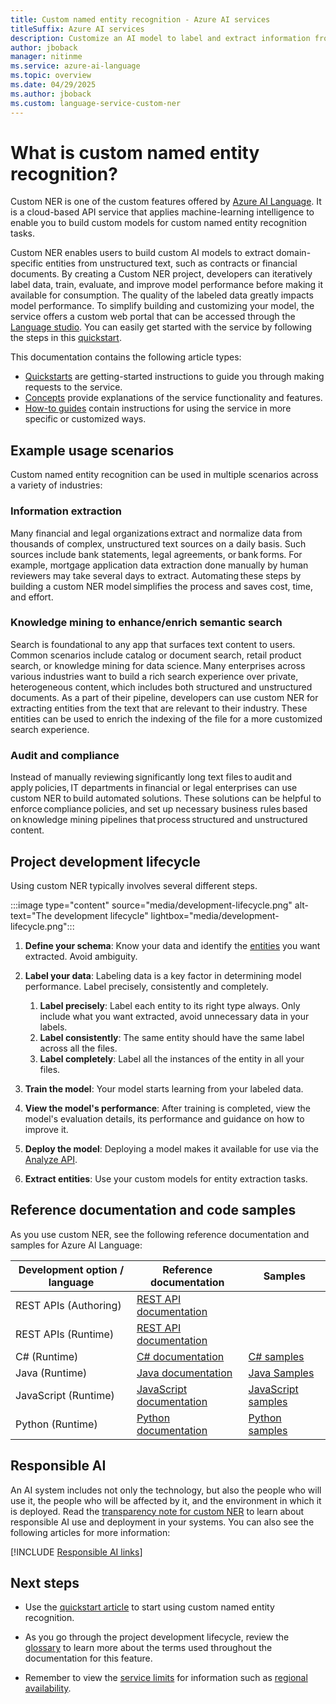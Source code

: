 ```yaml
---
title: Custom named entity recognition - Azure AI services
titleSuffix: Azure AI services
description: Customize an AI model to label and extract information from documents using Azure AI services.
author: jboback
manager: nitinme
ms.service: azure-ai-language
ms.topic: overview
ms.date: 04/29/2025
ms.author: jboback
ms.custom: language-service-custom-ner
---
```


# What is custom named entity recognition?

Custom NER is one of the custom features offered by [Azure AI Language](../overview.md). It is a cloud-based API service that applies machine-learning intelligence to enable you to build custom models for custom named entity recognition tasks.

Custom NER enables users to build custom AI models to extract domain-specific entities from unstructured text, such as contracts or financial documents. By creating a Custom NER project, developers can iteratively label data, train, evaluate, and improve model performance before making it available for consumption. The quality of the labeled data greatly impacts model performance. To simplify building and customizing your model, the service offers a custom web portal that can be accessed through the [Language studio](https://aka.ms/languageStudio). You can easily get started with the service by following the steps in this [quickstart](quickstart.md). 
 
This documentation contains the following article types:

* [Quickstarts](quickstart.md) are getting-started instructions to guide you through making requests to the service.
* [Concepts](concepts/evaluation-metrics.md) provide explanations of the service functionality and features.
* [How-to guides](how-to/tag-data.md) contain instructions for using the service in more specific or customized ways.

## Example usage scenarios

Custom named entity recognition can be used in multiple scenarios across a variety of industries:

### Information extraction

Many financial and legal organizations extract and normalize data from thousands of complex, unstructured text sources on a daily basis. Such sources include bank statements, legal agreements, or bank forms. For example, mortgage application data extraction done manually by human reviewers may take several days to extract. Automating these steps by building a custom NER model simplifies the process and saves cost, time, and effort.

### Knowledge mining to enhance/enrich semantic search

Search is foundational to any app that surfaces text content to users. Common scenarios include catalog or document search, retail product search, or knowledge mining for data science. Many enterprises across various industries want to build a rich search experience over private, heterogeneous content, which includes both structured and unstructured documents. As a part of their pipeline, developers can use custom NER for extracting entities from the text that are relevant to their industry. These entities can be used to enrich the indexing of the file for a more customized search experience.

### Audit and compliance

Instead of manually reviewing significantly long text files to audit and apply policies, IT departments in financial or legal enterprises can use custom NER to build automated solutions. These solutions can be helpful to enforce compliance policies, and set up necessary business rules based on knowledge mining pipelines that process structured and unstructured content.

## Project development lifecycle

Using custom NER typically involves several different steps. 

:::image type="content" source="media/development-lifecycle.png" alt-text="The development lifecycle" lightbox="media/development-lifecycle.png":::

1. **Define your schema**: Know your data and identify the [entities](glossary.md#entity) you want extracted. Avoid ambiguity.

2. **Label your data**: Labeling data is a key factor in determining model performance. Label precisely, consistently and completely.
    1. **Label precisely**: Label each entity to its right type always. Only include what you want extracted, avoid unnecessary data in your labels.
    2. **Label consistently**:  The same entity should have the same label across all the files.
    3. **Label completely**: Label all the instances of the entity in all your files.

3. **Train the model**: Your model starts learning from your labeled data.

4. **View the model's performance**: After training is completed, view the model's evaluation details, its performance and guidance on how to improve it. 

6. **Deploy the model**: Deploying a model makes it available for use via the [Analyze API](https://aka.ms/ct-runtime-swagger).

7. **Extract entities**: Use your custom models for entity extraction tasks.

## Reference documentation and code samples

As you use custom NER, see the following reference documentation and samples for Azure AI Language:

|Development option / language  |Reference documentation |Samples  |
|---------|---------|---------|
|REST APIs (Authoring)   | [REST API documentation](https://aka.ms/ct-authoring-swagger)        |         |
|REST APIs (Runtime)    | [REST API documentation](https://aka.ms/ct-runtime-swagger)        |         |
|C# (Runtime)    | [C# documentation](/dotnet/api/azure.ai.textanalytics?view=azure-dotnet-preview&preserve-view=true)        | [C# samples](https://github.com/Azure/azure-sdk-for-net/blob/main/sdk/textanalytics/Azure.AI.TextAnalytics/samples/Sample8_RecognizeCustomEntities.md)        |
| Java  (Runtime)   | [Java documentation](/java/api/overview/azure/ai-textanalytics-readme?view=azure-java-preview&preserve-view=true)        | [Java Samples](https://github.com/Azure/azure-sdk-for-java/blob/main/sdk/textanalytics/azure-ai-textanalytics/src/samples/java/com/azure/ai/textanalytics/lro/RecognizeCustomEntities.java) |
|JavaScript (Runtime)    | [JavaScript documentation](/javascript/api/overview/azure/ai-text-analytics-readme?view=azure-node-preview&preserve-view=true)        | [JavaScript samples](https://github.com/Azure/azure-sdk-for-js/blob/%40azure/ai-text-analytics_6.0.0-beta.1/sdk/textanalytics/ai-text-analytics/samples/v5/javascript/customText.js) |
|Python (Runtime) | [Python documentation](/python/api/azure-ai-textanalytics/azure.ai.textanalytics?view=azure-python-preview&preserve-view=true)        | [Python samples](https://github.com/Azure/azure-sdk-for-python/blob/main/sdk/textanalytics/azure-ai-textanalytics/samples/sample_recognize_custom_entities.py) |

## Responsible AI 

An AI system includes not only the technology, but also the people who will use it, the people who will be affected by it, and the environment in which it is deployed. Read the [transparency note for custom NER](/legal/cognitive-services/language-service/cner-transparency-note?context=/azure/ai-services/language-service/context/context) to learn about responsible AI use and deployment in your systems. You can also see the following articles for more information:

[!INCLUDE [Responsible AI links](../includes/overview-responsible-ai-links.md)]

## Next steps

* Use the [quickstart article](quickstart.md) to start using custom named entity recognition.  

* As you go through the project development lifecycle, review the [glossary](glossary.md) to learn more about the terms used throughout the documentation for this feature. 

* Remember to view the [service limits](service-limits.md) for information such as [regional availability](service-limits.md#regional-availability).

